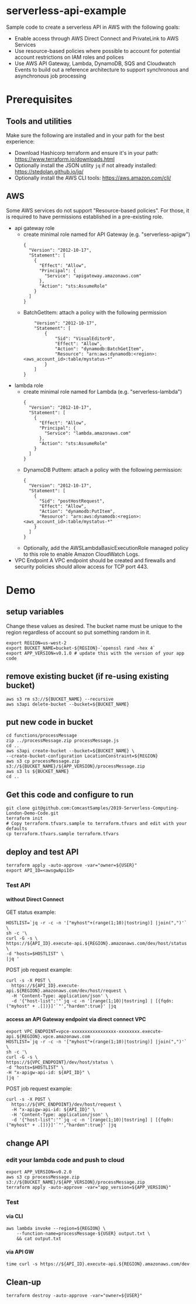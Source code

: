 # serverless-api-example
Sample code to create a serverless API in AWS with the following goals:
- Enable access through AWS Direct Connect and PrivateLink to AWS Services
- Use resource-based policies where possible to account for potential account restrictions on IAM roles and polices
- Use AWS API Gateway, Lambda, DynamoDB, SQS and Cloudwatch Events to build out a reference architecture to support synchronous and asynchronous job processing

# Prerequisites
## Tools and utilities
Make sure the following are installed and in your path for the best experience:
- Download Hashicorp terraform and ensure it's in your path: https://www.terraform.io/downloads.html
- Optionally install the JSON utility `jq` if not already installed: https://stedolan.github.io/jq/
- Optionally install the AWS CLI tools: https://aws.amazon.com/cli/

## AWS
Some AWS services do not support "Resource-based policies". For those, it is required to have permissions established in a pre-existing role.
- api gateway role
  - create minimal role named for API Gateway (e.g. "serverless-apigw")
    ```
    {
      "Version": "2012-10-17",
      "Statement": [
        {
          "Effect": "Allow",
          "Principal": {
            "Service": "apigateway.amazonaws.com"
          },
          "Action": "sts:AssumeRole"
        }
      ]
    }
    ```
  - BatchGetItem: attach a policy with the following permission
    ```{
        "Version": "2012-10-17",
        "Statement": [
            {
                "Sid": "VisualEditor0",
                "Effect": "Allow",
                "Action": "dynamodb:BatchGetItem",
                "Resource": "arn:aws:dynamodb:<region>:<aws_account_id>:table/mystatus-*"
            }
        ]
    }
    ```
- lambda role
  - create minimal role named for Lambda (e.g. "serverless-lambda")
    ```
    {
      "Version": "2012-10-17",
      "Statement": [
        {
          "Effect": "Allow",
          "Principal": {
            "Service": "lambda.amazonaws.com"
          },
          "Action": "sts:AssumeRole"
        }
      ]
    }
    ```
  - DynamoDB PutItem: attach a policy with the following permission:
    ```
    {
      "Version": "2012-10-17",
      "Statement": [
        {
          "Sid": "postHostRequest",
          "Effect": "Allow",
          "Action": "dynamodb:PutItem",
          "Resource": "arn:aws:dynamodb:<region>:<aws_account_id>:table/mystatus-*"
        }
      ]
    }
    ```
  - Optionally, add the AWSLambdaBasicExecutionRole managed policy to this role to enable Amazon CloudWatch Logs. 
- VPC Endpoint
  A VPC endpoint should be created and firewalls and security policies should allow access for TCP port 443.

# Demo
## setup variables
Change these values as desired. The bucket name must be unique to the region
regardless of account so put something random in it.
```
export REGION=us-west-2
export BUCKET_NAME=bucket-${REGION}-`openssl rand -hex 4` 
export APP_VERSION=v0.1.0 # update this with the version of your app code
```

## remove existing bucket (if re-using existing bucket)
```
aws s3 rm s3://${BUCKET_NAME} --recursive
aws s3api delete-bucket --bucket=${BUCKET_NAME}
```

## put new code in bucket
```
cd functions/processMessage
zip ../processMessage.zip processMessage.js
cd ..
aws s3api create-bucket --bucket=${BUCKET_NAME} \
--create-bucket-configuration LocationConstraint=${REGION}
aws s3 cp processMessage.zip s3://${BUCKET_NAME}/${APP_VERSION}/processMessage.zip
aws s3 ls ${BUCKET_NAME}
cd ..
```

## Get this code and configure to run
```
git clone git@github.com:ComcastSamples/2019-Serverless-Computing-London-Demo-Code.git
terraform init
# Copy terraform.tfvars.sample to terraform.tfvars and edit with your defaults
cp terraform.tfvars.sample terraform.tfvars 
```

## deploy and test API
```
terraform apply -auto-approve -var="owner=${USER}"
export API_ID=<awsgwApiId>
```

### Test API

#### without Direct Connect
GET status example: 
```
HOSTLIST=`jq -r -c -n '["myhost"+(range(1;10)|tostring)] |join(",")'` \
sh -c '\
curl -G -s \
https://${API_ID}.execute-api.${REGION}.amazonaws.com/dev/host/status \
-d "hosts=$HOSTLIST" \
|jq '
```
POST job request example:
```
curl -s -X POST \
  https://${API_ID}.execute-api.${REGION}.amazonaws.com/dev/host/request \
  -H 'Content-Type: application/json' \
  -d '{"host-list":'"`jq -c -n '[range(1;10)|tostring] | [{fqdn:("myhost" + .[])}]'`"',"harden":true}' |jq
```

#### access an API Gateway endpoint via direct connect VPC
```
export VPC_ENDPOINT=vpce-xxxxxxxxxxxxxxxxx-xxxxxxxx.execute-api.${REGION}.vpce.amazonaws.com
HOSTLIST=`jq -r -c -n '["myhost"+(range(1;10)|tostring)] |join(",")'` \
sh -c '\
curl -G -s \
https://${VPC_ENDPOINT}/dev/host/status \
-d "hosts=$HOSTLIST" \
-H "x-apigw-api-id: ${API_ID}" \
|jq '
```
POST job request example:
```
curl -s -X POST \
  https://${VPC_ENDPOINT}/dev/host/request \
  -H "x-apigw-api-id: ${API_ID}" \
  -H 'Content-Type: application/json' \
  -d '{"host-list":'"`jq -c -n '[range(1;10)|tostring] | [{fqdn:("myhost" + .[])}]'`"',"harden":true}' |jq
```

## change API
### edit your lambda code and push to cloud
```
export APP_VERSION=v0.2.0
aws s3 cp processMessage.zip s3://${BUCKET_NAME}/${APP_VERSION}/processMessage.zip
terraform apply -auto-approve -var="app_version=${APP_VERSION}" 
```

### Test

#### via CLI
```
aws lambda invoke --region=${REGION} \
    --function-name=processMessage-${USER} output.txt \
    && cat output.txt
```

#### via API GW
```
time curl -s https://${API_ID}.execute-api.${REGION}.amazonaws.com/dev
```

## Clean-up
```
terraform destroy -auto-approve -var="owner=${USER}"
```
